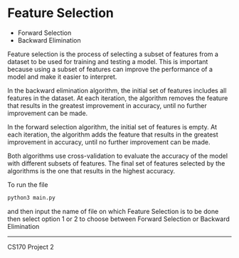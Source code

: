 # Feature Selection 

- Forward Selection
- Backward Elimination

Feature selection is the process of selecting a subset of features from a dataset to be used for training and testing a model. This is important because using a subset of features can improve the performance of a model and make it easier to interpret. 

In the backward elimination algorithm, the initial set of features includes all features in the dataset. At each iteration, the algorithm removes the feature that results in the greatest improvement in accuracy, until no further improvement can be made.

In the forward selection algorithm, the initial set of features is empty. At each iteration, the algorithm adds the feature that results in the greatest improvement in accuracy, until no further improvement can be made.

Both algorithms use cross-validation to evaluate the accuracy of the model with different subsets of features. The final set of features selected by the algorithms is the one that results in the highest accuracy.


To run the file 

```sh
python3 main.py
```

and then input the name of file on which Feature Selection is to be done     
then select option 1 or 2 to choose between Forward Selection or Backward Elimination

---


CS170 Project 2